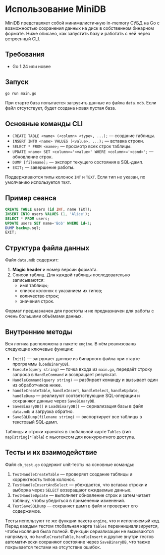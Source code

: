 # Использование MiniDB

MiniDB представляет собой минималистичную in-memory СУБД на Go с возможностью сохранения данных на диск в собственном бинарном формате. Ниже описано, как запустить базу и работать с ней через встроенный CLI.

## Требования
- Go 1.24 или новее

## Запуск
```bash
go run main.go
```
При старте база попытается загрузить данные из файла `data.mdb`. Если файл отсутствует, будет создана новая пустая база.

## Основные команды CLI
- `CREATE TABLE <name> (<column> <type>, ...);` — создание таблицы.
- `INSERT INTO <name> VALUES (<value>, ...);` — вставка строки.
- `SELECT * FROM <name>;` — просмотр всех строк таблицы.
- `UPDATE <name> SET <column>='<value>' WHERE <column>='<cond>';` — обновление строк.
- `DUMP [filename];` — экспорт текущего состояния в SQL‑дамп.
- `EXIT;` — завершение работы.

Поддерживаются типы колонок `INT` и `TEXT`. Если тип не указан, по умолчанию используется `TEXT`.

## Пример сеанса
```sql
CREATE TABLE users (id INT, name TEXT);
INSERT INTO users VALUES (1, 'Alice');
SELECT * FROM users;
UPDATE users SET name='Bob' WHERE id=1;
DUMP backup.sql;
EXIT;
```

## Структура файла данных
Файл `data.mdb` содержит:
1. **Magic header** и номер версии формата.
2. Список таблиц. Для каждой таблицы последовательно записываются:
   - имя таблицы;
   - список колонок с указанием их типов;
   - количество строк;
   - значения строк.

Формат предназначен для простоты и не предназначен для работы с очень большими объёмами данных.

## Внутренние методы

Вся логика расположена в пакете `engine`. В нём реализованы следующие ключевые функции:

- `Init()` — загружает данные из бинарного файла при старте программы (`LoadBinaryDB`).
- `Execute(query string)` — точка входа из `main.go`, передаёт строку запроса в `HandleCommand` и возвращает результат.
- `HandleCommand(query string)` — разбирает команду и вызывает один из обработчиков ниже.
- `handleCreateTable`, `handleInsert`, `handleSelect`, `handleUpdate`, `handleDump` — реализуют соответствующие SQL‑операции и сохраняют данные через `SaveBinaryDB`.
- `SaveBinaryDB()` и `LoadBinaryDB()` — сериализация базы в файл `data.mdb` и загрузка обратно.
- `SaveSQLDump(filename string)` — экспортирует все таблицы в текстовый SQL‑дамп.

Таблицы и строки хранятся в глобальной карте `Tables` (тип `map[string]*Table`) с мьютексом для конкурентного доступа.

## Тесты и их взаимодействие

Файл `db_test.go` содержит unit‑тесты на основные команды:

1. `TestHandleCreateTable` — проверяет создание таблицы и корректность типов колонок.
2. `TestHandleInsertAndSelect` — убеждается, что вставка строки и выборка через `SELECT` возвращают ожидаемые данные.
3. `TestHandleUpdate` — выполняет обновление строк и затем читает таблицу, чтобы убедиться в применении изменений.
4. `TestSaveSQLDump` — сохраняет дамп в файл и проверяет его содержимое.

Тесты используют те же функции пакета `engine`, что и исполняемый код. Перед каждым тестом глобальная карта `Tables` переинициализируется, чтобы изоляция была полной. Функции сериализации не вызываются напрямую, но `handleCreateTable`, `handleInsert` и другие внутри тестов автоматически сохраняют состояние через `SaveBinaryDB`, что также покрывается тестами на отсутствие ошибок.
